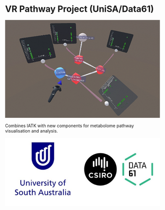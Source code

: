 # VR Pathway Project (UniSA/Data61)


![](Images/imagepreview.png)

Combines IATK with new components for metabolome pathway visualisation and analysis. 

![](Images/d61unisa.jpg)